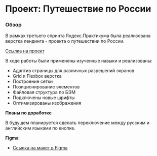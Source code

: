 # Проект: Путешествие по России

### Обзор

В рамках третьего спринта Яндекс.Практикума была реализована верстка лендинга - проекта о путешествии по России.

[Ссылка на проект]()

В ходе работы были применены изученные навыки и реализованы:

* Адаптив страницы для различных разрешений экранов
* Grid и Flexbox верстка
* Построение сетки
* Позиционирование элементов
* Файловая структура по БЭМ
* Подключены новые шрифты
* Оптимизированы изображения

**Планы по доработке**

В будущем планируется сделать переключение между русским и английским языками по кнопке.

**Figma**

* [Ссылка на макет в Figma](https://www.figma.com/file/5S2WSbEFL6awjVWJ0NWL8Q/Sprint-3_-Russia-_-desktop-mobile?node-id=28503%3A0)